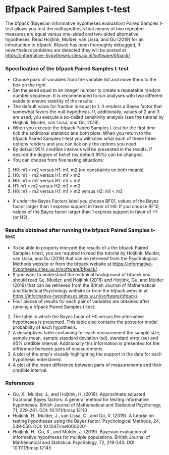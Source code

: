 Bfpack Paired Samples t-test
==============================

The bfpack (Bayesian informative hypotheses evaluation) Paired Samples t-test allows you test the nulthypothesis that means of two repeated measures are equal versus one-sided and two-sided alternative hypotheses. Read Hoijtink, Mulder, van Lissa, and Gu (2019) for an introduction to bfpack. Bfpack has been thoroughly debugged, if nevertheless problems are detected they will be posted at https://informative-hypotheses.sites.uu.nl/software/bfpack/.

### Specification of the bfpack Paired Samples t-test

- Choose pairs of variables from the variable list and move them to the box on the right.
- Set the seed equal to an integer number to create a repeatable random number sequence. It is recommended to run analyses with two different seeds to ensure stability of the results.
- The default value for fraction is equal to 1. It renders a Bayes factor that somewhat favors the null-hypothesis. If, additionally, values of 2 and 3 are used, you execute a so-called sensitivity analysis (see the tutorial by Hoijtink, Mulder, van Lissa, and Gu, 2019).
- When you execute the bfpack Paired Samples t-test for the first time tick the additional statistics and both plots. When you return to the bfpack Paired Samples t-test you will know what each of these three options renders and you can tick only the options you need.
- By default 95% credible intervals will be presented in the results. If desired the degree of belief (by default 95%) can be changed.
- You can choose from five testing situations:

1. H0: m1 = m2 versus H1: m1, m2 (no constraints on both means)
2. H0: m1 = m2 versus H1: m1 > m2
3. H0: m1 = m2 versus H1: m1 < m2
4. H1: m1 > m2 versus H2: m1 < m2
5. H0: m1 = m2 versus H1: m1 > m2 versus H2: m1 < m2

- If under the Bayes Factors label you choose BF01, values of the Bayes factor larger than 1 express support in favor of H0. If you choose BF10, values of the Bayes factor larger than 1 express support in favor of H1 (or H2).

### Results obtained after running the bfpack Paired Samples t-test

- To be able to properly interpret the results of a the bfpack Paired Samples t-test, you are required to read the tutorial by Hoijtink, Mulder, van Lissa, and Gu (2019) that can be retrieved from the Psychological Methods website or from the bfpack website at https://informative-hypotheses.sites.uu.nl/software/bfpack/.
- If you want to understand the technical background of bfpack you should read Gu, Mulder, and Hoijtink (2018) and Hoijtink, Gu, and Mulder (2019) that can be retrieved from the British Journal of Mathematical and Statistical Psychology website or from the bfpack website at https://informative-hypotheses.sites.uu.nl/software/bfpack/.
- Four pieces of results for each pair of variables are obtained after running a bfpack Paired Samples t-test:

1. The table in which the Bayes facor of H0 versus the alternative hypotheses is presented. This table also contains the posterior model probability of each hypothesis.
2. A descriptives table containing for each measurement the sample size, sample mean, sample standard deviation (sd), standard error (se) and 95% credible interval. Additionally this information is presented for the difference between pairs of measurements.
3. A plot of the pmp's visually highlighting the support in the data for each hypothesis entertained.
4. A plot of the mean difference between pairs of measurements and their credible interval.

### References

- Gu, X., Mulder, J., and Hoijtink, H. (2018). Approximate adjusted fractional Bayes factors: A general method for testing informative hypotheses. British Journal of Mathematical and Statistical Psychology, 71, 229-261. DOI: 10.1111/bmsp.12110
- Hoijtink, H., Mulder, J., van Lissa, C., and Gu, X. (2019). A tutorial on testing hypotheses using the Bayes factor. Psychological Methods, 24, 539-556. DOI: 10.1037/met0000201
- Hoijtink, H., Gu, X., and Mulder, J. (2019). Bayesian evaluation of informative hypotheses for multiple populations. British Journal of Mathematical and Statistical Psychology, 72, 219-243. DOI: 10.1111/bmsp.12145
